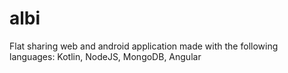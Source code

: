 # albi
Flat sharing web and android application made with the following languages:
Kotlin, NodeJS, MongoDB, Angular
